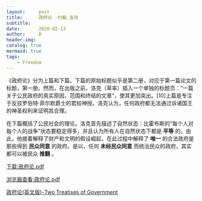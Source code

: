 ```yaml
---
layout:     post
title:      政府论 -约翰.洛克
subtitle:   
date:       2020-02-13
author:     D
header-img: 
catalog: true
mermaid: true
tags:
    - Freedom
---
```



《政府论》分为上篇和下篇。下篇的原始标题似乎是第二册，对应于第一篇论文的标题，第一册。然而，在出版之前，洛克（草率）插入一个单独的标题页：“一篇关于公民政府的真实原因，范围和终结的文章”，使其更加突出。[10]上篇是专注于反驳罗伯特·菲尔默爵士的君权神授。洛克认为，任何政府都无法通过诉诸国王的神圣权利来证明其合理。<br>

在下篇概括了公民社会的理论。洛克首先描述了自然状态：比霍布斯的“每个人对每个人的战争”状态要稳定得多，并且认为所有人在自然状态下都是 **平等** 的。由此，他接着解释了财产和文明的假设崛起，在此过程中解释了 **唯一** 的合法政府是那些得到 **民众同意** 的政府。是以，任何 **未经民众同意** 而统治民众的政府，其实都可以被民众 **推翻** 。
<br>


[下载:政府论.pdf](https://github.com/dm116/dm116.github.io/blob/master/assests/TwoTreatisesOfGovernment.pdf)<br>

  
<a href="https://dm116.github.io/assests/TwoTreatisesOfGovernment.pdf" target="_blank">浏览器查看:政府论.pdf</a>  

[政府论(英文版)-Two Treatises of Government](https://www.yorku.ca/comninel/courses/3025pdf/Locke.pdf)



